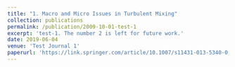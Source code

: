 ```yaml
---
title: "1. Macro and Micro Issues in Turbulent Mixing"
collection: publications
permalink: /publication/2009-10-01-test-1
excerpt: 'test-1. The number 2 is left for future work.'
date: 2019-06-04
venue: 'Test Journal 1'
paperurl: 'https://link.springer.com/article/10.1007/s11431-013-5340-0'
---
```


